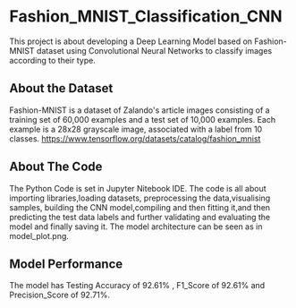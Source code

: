 # Fashion_MNIST_Classification_CNN
This project is about developing a Deep Learning Model based on Fashion-MNIST dataset using Convolutional Neural Networks to classify images according to their type. 
## About the Dataset
Fashion-MNIST is a dataset of Zalando's article images consisting of a training set of 60,000 examples and a test set of 10,000 examples. Each example is a 28x28 grayscale image, associated with a label from 10 classes. https://www.tensorflow.org/datasets/catalog/fashion_mnist
## About The Code
The Python Code is set in Jupyter Nitebook IDE. The code is all about importing libraries,loading datasets, preprocessing the data,visualising samples, building the CNN model,compiling and then fitting it,and then predicting the test data labels and further validating and evaluating the model and finally saving it. The model architecture can be seen as in model_plot.png.
## Model Performance
The model has Testing Accuracy of 92.61% , F1_Score of 92.61% and Precision_Score of 92.71%. 
